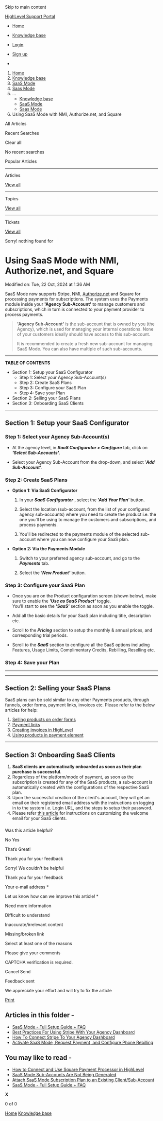 Skip to main content

[ HighLevel Support Portal ](https://help.gohighlevel.com)

  * [ Home ](/support/home)
  * [ Knowledge base ](/support/solutions)

  * [Login](/support/login)
  * [Sign up](/support/signup)
  * 

  1. [Home](/support/home)
  2. [Knowledge base](/support/solutions)
  3. [SaaS Mode](/support/solutions/48000453216)
  4. [Saas Mode](/support/solutions/folders/48000676654)
  5. ... 
     * [Knowledge base](/support/solutions)
     * [SaaS Mode](/support/solutions/48000453216)
     * [Saas Mode](/support/solutions/folders/48000676654)
  6. Using SaaS Mode with NMI, Authorize.net, and Square

All  Articles 

Recent Searches

Clear all

No recent searches

Popular Articles

* * *

Articles

[View all](/support/search/solutions)

* * *

Topics

[View all](/support/search/topics)

* * *

Tickets

[View all](/support/search/tickets)

Sorry! nothing found for   

# Using SaaS Mode with NMI, Authorize.net, and Square

Modified on: Tue, 22 Oct, 2024 at 1:36 AM

SaaS Mode now supports Stripe, NMI, [Authorize.net](//Authorize.net) and Square for processing payments for subscriptions. The system uses the Payments module inside your **'Agency Sub-Account'** to manage customers and subscriptions, which in turn is connected to your payment provider to process payments.

> **'Agency Sub-Account'** is the sub-account that is owned by you (the Agency), which is used for managing your internal operations. None of your customers ideally should have access to this sub-account.  
>   
> It is recommended to create a fresh new sub-account for managing SaaS Mode. You can also have multiple of such sub-accounts.

* * *

**TABLE OF CONTENTS**

  * Section 1: Setup your SaaS Configurator
    * Step 1: Select your Agency Sub-Account(s)
    * Step 2: Create SaaS Plans
    * Step 3: Configure your SaaS Plan
    * Step 4: Save your Plan
  * Section 2: Selling your SaaS Plans
  * Section 3: Onboarding SaaS Clients

* * *

## **Section 1: Setup your SaaS Configurator**

### **Step 1: Select your Agency Sub-Account(s)**

  * At the agency level, in _**SaaS Configurator > Configure**_ tab, click on _**'Select Sub-Accounts'**_.

  * Select your Agency Sub-Account from the drop-down, and select '**_Add Sub-Account'_**.

### **Step 2: Create SaaS Plans**

  * **Option 1: Via SaaS Configurator**

    1. In your **_SaaS Configurator_** , select the **_'Add Your Plan'_** button.

    2. Select the location (sub-account, from the list of your configured agency sub-accounts) where you need to create the product i.e. the one you'll be using to manage the customers and subscriptions, and process payments.

    3. You'll be redirected to the payments module of the selected sub-account where you can now configure your SaaS plan.  

  * **Option 2: Via the Payments Module**

    1. Switch to your preferred agency sub-account, and go to the **_Payments_** tab.

    2. Select the **_'New Product'_** button.

### **Step 3: Configure your SaaS Plan**

  * Once you are on the Product configuration screen (shown below), make sure to enable the **_'Use as SaaS Product'_** toggle.  
You'll start to see the **_'SaaS'_** section as soon as you enable the toggle.

  * Add all the basic details for your SaaS plan including title, description etc.

  * Scroll to the **_Pricing_** section to setup the monthly & annual prices, and corresponding trial periods.  

  * Scroll to the **_SaaS_** section to configure all the SaaS options including Features, Usage Limits, Complimentary Credits, Rebilling, Reselling etc.

### **Step 4: Save your Plan**

****

* * *

## **Section 2: Selling your SaaS Plans**

SaaS plans can be sold similar to any other Payments products, through funnels, order forms, payment links, invoices etc. Please refer to the below articles for help:

  1. [Selling products on order forms](https://help.gohighlevel.com/en/support/solutions/articles/155000000559)
  2. [Payment links](https://help.gohighlevel.com/en/support/solutions/articles/155000002177)
  3. [Creating invoices in HighLevel](https://help.gohighlevel.com/en/support/solutions/articles/48001208702)
  4. [Using products in payment element](https://help.gohighlevel.com/en/support/solutions/articles/155000002546)

* * *

## **Section 3: Onboarding SaaS Clients**

  1. **SaaS clients are automatically onboarded as soon as their plan purchase is successful.**
  2. Regardless of the platform/mode of payment, as soon as the subscription is created for any of the SaaS products, a sub-account is automatically created with the configurations of the respective SaaS plan.
  3. Upon the successful creation of the client's account, they will get an email on their registered email address with the instructions on logging in to the system i.e. Login URL, and the steps to setup their password.
  4. Please refer [this article](https://help.gohighlevel.com/en/support/solutions/articles/155000001317) for instructions on customizing the welcome email for your SaaS clients.

###   

Was this article helpful?

No  Yes 

That’s Great!

Thank you for your feedback

Sorry! We couldn't be helpful

Thank you for your feedback

Your e-mail address *

Let us know how can we improve this article! *

Need more information 

Difficult to understand 

Inaccurate/irrelevant content 

Missing/broken link 

Select at least one of the reasons 

Please give your comments 

CAPTCHA verification is required. 

Cancel  Send 

Feedback sent

We appreciate your effort and will try to fix the article

[Print](javascript:print\(\))

## Articles in this folder -

  * [SaaS Mode - Full Setup Guide + FAQ](/support/solutions/articles/48001184920-saas-mode-full-setup-guide-faq)
  * [Best Practices For Using Stripe With Your Agency Dashboard](/support/solutions/articles/48001171909-best-practices-for-using-stripe-with-your-agency-dashboard)
  * [How To Connect Stripe To Your Agency Dashboard](/support/solutions/articles/48001171910-how-to-connect-stripe-to-your-agency-dashboard)
  * [Activate SaaS Mode, Request Payment, and Configure Phone Rebilling](/support/solutions/articles/48001177740-activate-saas-mode-request-payment-and-configure-phone-rebilling)

## You may like to read -

  * [How to Connect and Use Square Payment Processor in HighLevel](/support/solutions/articles/155000003314-how-to-connect-and-use-square-payment-processor-in-highlevel)
  * [SaaS Mode Sub-Accounts Are Not Being Generated](/support/solutions/articles/48001183981-saas-mode-sub-accounts-are-not-being-generated)
  * [Attach SaaS Mode Subscription Plan to an Existing Client/Sub-Account](/support/solutions/articles/48001188055-attach-saas-mode-subscription-plan-to-an-existing-client-sub-account)
  * [SaaS Mode - Full Setup Guide + FAQ](/support/solutions/articles/48001184920-saas-mode-full-setup-guide-faq)

**X**

0 of 0 []()

[Home](/support/home) [Knowledge base](/support/solutions)
